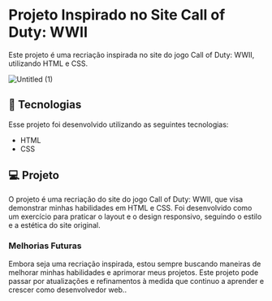# Projeto Inspirado no Site Call of Duty: WWII

Este projeto é uma recriação inspirada no site do jogo Call of Duty: WWII, utilizando HTML e CSS.

![Untitled (1)](https://github.com/thmedu/Call-of-Duty-wwii/assets/141462806/e843e98e-27e7-41cc-9e6c-d979072dc188)



## 🚀 Tecnologias

Esse projeto foi desenvolvido utilizando as seguintes tecnologias:

- HTML
- CSS

## 💻 Projeto

O projeto é uma recriação do site do jogo Call of Duty: WWII, que visa demonstrar minhas habilidades em HTML e CSS. Foi desenvolvido como um exercício para praticar o layout e o design responsivo, seguindo o estilo e a estética do site original.


### Melhorias Futuras

Embora seja uma recriação inspirada, estou sempre buscando maneiras de melhorar minhas habilidades e aprimorar meus projetos. Este projeto pode passar por atualizações e refinamentos à medida que continuo a aprender e crescer como desenvolvedor web..
